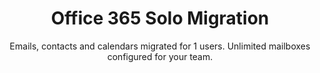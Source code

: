 ---
sort_key: 21
layout: "sku"
id: office-365-solo-migration-setup
title: "Office 365 Solo Migration"
heading: "Office 365 Solo Migration"
subtitle: "Emails, contacts and calendars migrated for 1 users. Unlimited mailboxes configured for your team."
category: "Digital Transformation"
category_description: "Cloud migration and integrating web services."
features:
 - feature: "Files, Emails, Contacts and Calendars migrated for 1 user" - feature: "Unlimited mailboxes configured for your team" - feature: "Professional project management" - feature: "Less than 21 days full implementation time" - feature: "30 days post-project support"
price: "899"
unit: "setup"
---